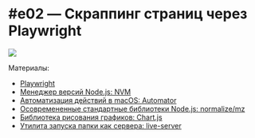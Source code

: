 # #e02 — Скраппинг страниц через Playwright

[![](https://img.youtube.com/vi/OHD77YWRCk0/0.jpg)](https://www.youtube.com/watch?v=OHD77YWRCk0)

Материалы:
- [Playwright](https://github.com/microsoft/playwright)
- [Менеджер версий Node.js: NVM](https://github.com/nvm-sh/nvm)
- [Автоматизация действий в macOS: Automator](https://support.apple.com/ru-ru/HT2488)
- [Осовремененные стандартные библиотеки Node.js: normalize/mz](https://github.com/normalize/mz)
- [Библиотека рисования графиков: Chart.js](https://www.chartjs.org/)
- [Утилита запуска папки как сервера: live-server](https://github.com/tapio/live-server)
